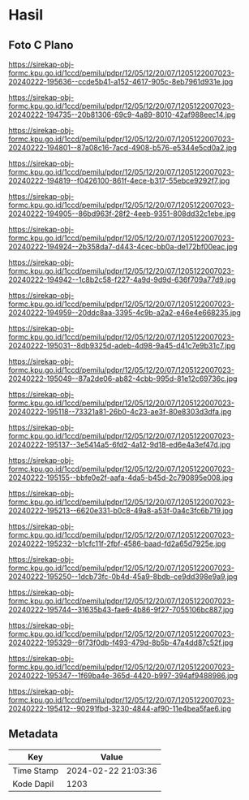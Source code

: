 # Hasil

## Foto C Plano

https://sirekap-obj-formc.kpu.go.id/1ccd/pemilu/pdpr/12/05/12/20/07/1205122007023-20240222-195636--ccde5b41-a152-4617-905c-8eb7961d931e.jpg

https://sirekap-obj-formc.kpu.go.id/1ccd/pemilu/pdpr/12/05/12/20/07/1205122007023-20240222-194735--20b81306-69c9-4a89-8010-42af988eec14.jpg

https://sirekap-obj-formc.kpu.go.id/1ccd/pemilu/pdpr/12/05/12/20/07/1205122007023-20240222-194801--87a08c16-7acd-4908-b576-e5344e5cd0a2.jpg

https://sirekap-obj-formc.kpu.go.id/1ccd/pemilu/pdpr/12/05/12/20/07/1205122007023-20240222-194819--f0426100-861f-4ece-b317-55ebce9292f7.jpg

https://sirekap-obj-formc.kpu.go.id/1ccd/pemilu/pdpr/12/05/12/20/07/1205122007023-20240222-194905--86bd963f-28f2-4eeb-9351-808dd32c1ebe.jpg

https://sirekap-obj-formc.kpu.go.id/1ccd/pemilu/pdpr/12/05/12/20/07/1205122007023-20240222-194924--2b358da7-d443-4cec-bb0a-de172bf00eac.jpg

https://sirekap-obj-formc.kpu.go.id/1ccd/pemilu/pdpr/12/05/12/20/07/1205122007023-20240222-194942--1c8b2c58-f227-4a9d-9d9d-636f709a77d9.jpg

https://sirekap-obj-formc.kpu.go.id/1ccd/pemilu/pdpr/12/05/12/20/07/1205122007023-20240222-194959--20ddc8aa-3395-4c9b-a2a2-e46e4e668235.jpg

https://sirekap-obj-formc.kpu.go.id/1ccd/pemilu/pdpr/12/05/12/20/07/1205122007023-20240222-195031--8db9325d-adeb-4d98-9a45-d41c7e9b31c7.jpg

https://sirekap-obj-formc.kpu.go.id/1ccd/pemilu/pdpr/12/05/12/20/07/1205122007023-20240222-195049--87a2de06-ab82-4cbb-995d-81e12c69736c.jpg

https://sirekap-obj-formc.kpu.go.id/1ccd/pemilu/pdpr/12/05/12/20/07/1205122007023-20240222-195118--73321a81-26b0-4c23-ae3f-80e8303d3dfa.jpg

https://sirekap-obj-formc.kpu.go.id/1ccd/pemilu/pdpr/12/05/12/20/07/1205122007023-20240222-195137--3e5414a5-6fd2-4a12-9d18-ed6e4a3ef47d.jpg

https://sirekap-obj-formc.kpu.go.id/1ccd/pemilu/pdpr/12/05/12/20/07/1205122007023-20240222-195155--bbfe0e2f-aafa-4da5-b45d-2c790895e008.jpg

https://sirekap-obj-formc.kpu.go.id/1ccd/pemilu/pdpr/12/05/12/20/07/1205122007023-20240222-195213--6620e331-b0c8-49a8-a53f-0a4c3fc6b719.jpg

https://sirekap-obj-formc.kpu.go.id/1ccd/pemilu/pdpr/12/05/12/20/07/1205122007023-20240222-195232--b1cfc11f-2fbf-4586-baad-fd2a65d7925e.jpg

https://sirekap-obj-formc.kpu.go.id/1ccd/pemilu/pdpr/12/05/12/20/07/1205122007023-20240222-195250--1dcb73fc-0b4d-45a9-8bdb-ce9dd398e9a9.jpg

https://sirekap-obj-formc.kpu.go.id/1ccd/pemilu/pdpr/12/05/12/20/07/1205122007023-20240222-195744--31635b43-fae6-4b86-9f27-7055106bc887.jpg

https://sirekap-obj-formc.kpu.go.id/1ccd/pemilu/pdpr/12/05/12/20/07/1205122007023-20240222-195329--6f73f0db-f493-479d-8b5b-47a4dd87c52f.jpg

https://sirekap-obj-formc.kpu.go.id/1ccd/pemilu/pdpr/12/05/12/20/07/1205122007023-20240222-195347--1f69ba4e-365d-4420-b997-394af9488986.jpg

https://sirekap-obj-formc.kpu.go.id/1ccd/pemilu/pdpr/12/05/12/20/07/1205122007023-20240222-195412--90291fbd-3230-4844-af90-11e4bea5fae6.jpg


## Metadata

| Key        | Value               |
| ---------- | ------------------- |
| Time Stamp | 2024-02-22 21:03:36 |
| Kode Dapil | 1203                |



